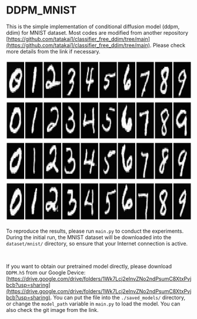 # DDPM_MNIST

This is the simple implementation of conditional diffusion model (ddpm, ddim) for MNIST dataset. Most codes are modified from another repository [https://github.com/tatakai1/classifier_free_ddim/tree/main](https://github.com/tatakai1/classifier_free_ddim/tree/main). Please check more details from the link if necessary.

<img src="saved_images/DDPM_w=2.0_all.png" alt="MNIST generation" width="901.8" height="441.45">

<br>

To reproduce the results, please run `main.py` to conduct the experiments. During the initial run, the MNIST dataset will be downloaded into the `dataset/mnist/` directory, so ensure that your Internet connection is active.

<br>

If you want to obtain our pretrained model directly, please download `DDPM.h5` from our Google Device: [https://drive.google.com/drive/folders/1Wk7Lcj2eInvZNo2ndPsumC8XtxPvjbcb?usp=sharing](https://drive.google.com/drive/folders/1Wk7Lcj2eInvZNo2ndPsumC8XtxPvjbcb?usp=sharing). You can put the file into the `./saved_models/` directory, or change the `model_path` variable in `main.py` to load the model. You can also check the git image from the link.
